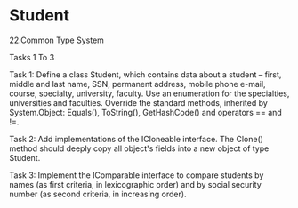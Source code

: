 Student
=======
22.Common Type System

Tasks 1 To 3

Task 1:
Define a class Student, which contains data about a student – first, middle and last name, SSN, permanent address, 
mobile phone e-mail, course, specialty, university, faculty. Use an enumeration for the specialties, universities
 and faculties. Override the standard methods, inherited by  System.Object: Equals(), ToString(), GetHashCode() 
 and operators == and !=.

Task 2:
Add implementations of the ICloneable interface. 
The Clone() method should deeply copy all object's fields into a new object of type Student.

Task 3:
Implement the  IComparable<Student> interface to compare students by names (as first criteria, in lexicographic order) 
and by social security number (as second criteria, in increasing order).
